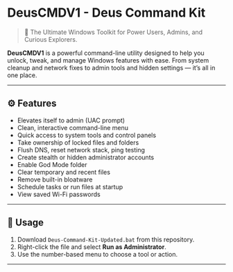 # DeusCMDV1 - Deus Command Kit

> 🚀 The Ultimate Windows Toolkit for Power Users, Admins, and Curious Explorers.

**DeusCMDV1** is a powerful command-line utility designed to help you unlock, tweak, and manage Windows features with ease. From system cleanup and network fixes to admin tools and hidden settings — it’s all in one place.

---

## ⚙️ Features

- Elevates itself to admin (UAC prompt)
- Clean, interactive command-line menu
- Quick access to system tools and control panels
- Take ownership of locked files and folders
- Flush DNS, reset network stack, ping testing
- Create stealth or hidden administrator accounts
- Enable God Mode folder
- Clear temporary and recent files
- Remove built-in bloatware
- Schedule tasks or run files at startup
- View saved Wi-Fi passwords

---

## 🧠 Usage

1. Download `Deus-Command-Kit-Updated.bat` from this repository.
2. Right-click the file and select **Run as Administrator**.
3. Use the number-based menu to choose a tool or action.

---



